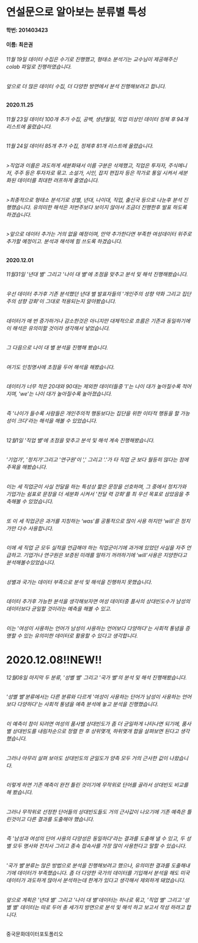 # 연설문으로 알아보는 분류별 특성

#### 학번: 201403423

#### 이름: 최은권

###### 11월 19일 데이터 수집은 수기로 진행했고, 형태소 분석기는 교수님이 제공해주신 colab 파일로 진행하였습니다.
###### 앞으로 더 많은 데이터 수집, 더 다양한 방면에서 분석 진행해보려고 합니다.

#### 2020.11.25 
###### 11월 23일 데이터 100개 추가 수집, 공백, 생년월일, 직업 미상인 데이터 정제 후 94개 리스트에 올렸습니다.

###### 11월 24일 데이터 85개 추가 수집, 정제후 81개 리스트에 올렸습니다.
######  >직업과 이름은 과도하게 세분화돼서 이름 구분은 삭제했고, 직업은 투자자, 주식메니저, 주주 등은 투자자로 묶고. 소설가, 시인, 잡지 편집자 등은 작가로 통일 시켜서 세분화된 데이터를 최대한 려프하게 줄였습니다.
######  >최종적으로 형태소 분석기로 성별, 년대, 나이대, 직업, 출신국 등으로 나눈후 분석 진행했습니다. 유의미한 해석은 저번주보다 보이지 않아서 조금더 진행한후 발표 하도록 하겠습니다.
######  >앞으로 데이터 추가는 거의 없을 예정이며, 만약 추가한다면 부족한 여성데이터 위주로 추가할 예정이고. 분석과 해석에 힘 쓰도록 하겠습니다.

#### 2020.12.01
###### 11월31일 '년대 별' 그리고 '나이 대 별'에 초점을 맞추고 분석 및 해석 진행해봤습니다.
###### 우선 데이터 추가후 기존 분석했던 년대 별 발표자들의 '개인주의 성향 약화 그리고 집단주의 성향 강화'이 그대로 적용되는지 알아봤습니다.
###### 데이터가 매 번 증가하거나 감소한것은 아니지만 대체적으로 흐름은 기존과 동일하기에 이 해석은 유의미할 것이라 생각해서 넣었습니다.
###### 그 다음으로 나이 대 별 분석을 진행해 봤습니다.
###### 여기도 인칭명사에 초점을 두어 해석을 해봤습니다.
###### 데이터가 너무 적은 20대와 90대는 제외한 데이터들중 'I'는 나이 대가 높아질수록 적어지며, 'we'는 나이 대가 높아질수록 높아졌습니다.
###### 즉 '나이가 들수록 사람들은 개인주의적 행동보다는 집단을 위한 이타적 행동을 할 가능성이 크다'라는 해석을 해볼 수 있었습니다.

###### 12월1일 '직업 별'에 초점을 맞추고 분석 및 해석 계속 진행해봤습니다.
###### '기업가', '정치가'그리고 '연구원'이 ',' 그리고 '.'가 타 직업 군 보다 월등히 많다는 점에 주목을 해봤습니다.
###### 이는 세 직업군이 사실 전달을 하는 특성상 짧은 문장을 선호하며, 그 중에서 정치가와 기업가는 쉼표로 문장을 더 세분화 시켜서 '전달 력 강화'를 최 우선 목표로 삼았음을 추측해볼 수 있었습니다.
###### 또 이 세 직업군은 과거를 지칭하는 ‘was’를 공통적으로 많이 사용 하지만 ‘will’은 정치가만 다수 사용합니다.
###### 이에 세 직업 군 모두 실적을 언급해야 하는 직업군이기에 과거에 있었던 사실을 자주 언급하고. 기업가나 연구원은 보증된 미래를 말하기 꺼려하기에 ‘will’사용은 지양한다고 분석해볼수있었습니다.

###### 성별과 국가는 데이터 부족으로 분석 및 해석을 진행하지 못했습니다.
###### 데이터 추가후 가능한 분석을 생각해보자면 여성 데이터중 품사의 상대빈도수가 남성의 데이터보다 균일할 것이라는 예측을 해볼 수 있고.
###### 이는 '여성이 사용하는 언어가 남성이 사용하는 언어보다 다양하다'는 사회적 통념을 증명할 수 있는 유의미한 데이터로 활용할 수 있다고 생각합니다.

# 2020.12.08!!NEW!!
###### 12월08일 마지막 두 분류, '성별 별' 그리고 '국가 별'의 분석 및 해석 진행해봤습니다.
###### '성별 별'분류에서는 다른 분류와 다르게 '여성이 사용하는 단어가 남성이 사용하는 언어보다 다양하다'는 사회적 통념을 예측 분석에 놓고 분석을 진행했습니다.
###### 이 예측이 참이 되려면 여성의 품사별 상대빈도가 좀 더 균일하게 나타나면 되기에, 품사별 상대빈도를 내림차순으로 정렬 한 후 상위몇개, 하위몇개 합을 살펴보면 된다고 생각했습니다. 
###### 그러나 아무리 살펴 보아도 상대빈도의 균일도가 양측 모두 거의 근사한 값이 나왔습니다.
###### 이렇게 하면 기존 예측이 완전 틀린 것이기에 무작위로 단어를 골라서 상대빈도 비교를 해 봤습니다.
###### 그러나 무작위로 선정한 단어들의 상대빈도들도 거의 근사값이 나오기에 기존 예측은 틀린것이고 다른 결과를 도출해야 했습니다.
###### 즉 '남성과 여성의 단어 사용의 다양성은 동일하다'라는 결과를 도출해 낼 수 있고, 두 성별 모두 명사와 전치사 그리고 종속 접속사를 가장 많이 사용한다고 말할 수 있습니다.
###### '국가 별'분류는 많은 방법으로 분석을 진행해보려고 했으나, 유의미한 결과를 도출해내기에 데이터가 부족했습니다. 좀 더 다양한 국가의 데이터를 기입해서 분석을 해도 미국 데이터가 과도하게 많아서 분석하는데 한계가 있다고 생각해서 제외하게 돼었습니다.
###### 앞으로 계획은 '년대 별' 그리고 '나이 대 별'데이터는 하나로 묶고, '직업 별' 그리고 '성별 별' 데이터는 따로 두어 총 세가지 방면으로 분석 및 해석 하고 보고서 작성 하려고 합니다.

중국문화데이터포토폴리오
